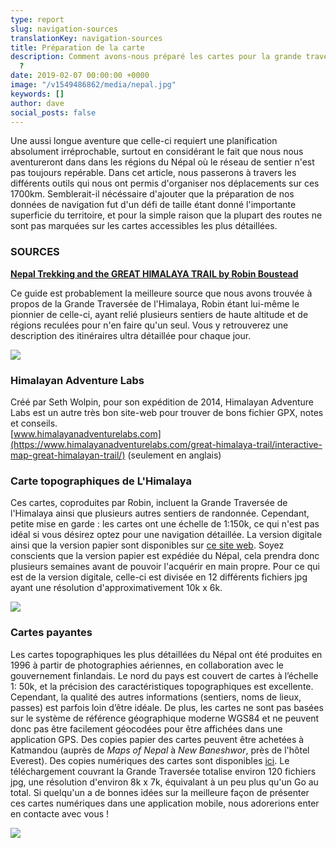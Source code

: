 ```yaml
---
type: report
slug: navigation-sources
translationKey: navigation-sources
title: Préparation de la carte
description: Comment avons-nous préparé les cartes pour la grande traversée de l'Himalaya
  ?
date: 2019-02-07 00:00:00 +0000
image: "/v1549486862/media/nepal.jpg"
keywords: []
author: dave
social_posts: false
---
```

Une aussi longue aventure que celle-ci requiert une planification absolument irréprochable, surtout en considérant le fait que nous nous aventureront dans dans les régions du Népal où le réseau de sentier n'est pas toujours repérable. Dans cet article, nous passerons à travers les différents outils qui nous ont permis d'organiser nos déplacements sur ces 1700km. Semblerait-il nécéssaire d'ajouter que la préparation de nos données de navigation fut d'un défi de taille étant donné l'importante superficie du territoire, et pour la simple raison que la plupart des routes ne sont pas marquées sur les cartes accessibles les plus détaillées.

### SOURCES

[**Nepal Trekking and the GREAT HIMALAYA TRAIL by Robin Boustead**](https://www.amazon.com/dp/1905864604)

Ce guide est probablement la meilleure source que nous avons trouvée à propos de la Grande Traversée de l'Himalaya, Robin étant lui-même le pionnier de celle-ci, ayant relié plusieurs sentiers de haute altitude et de régions reculées pour n'en faire qu'un seul. Vous y retrouverez une description des itinéraires ultra détaillée pour chaque jour. 

![](https://res.cloudinary.com/wildernessprime/image/upload/w_800,dpr_auto/v1551706673/5026693-NOC02-1.jpg)

### Himalayan Adventure Labs

Créé par Seth Wolpin, pour son expédition de 2014, Himalayan Adventure Labs est un autre très bon site-web pour trouver de bons fichier GPX, notes et conseils.   
[www.himalayanadventurelabs.com](https://www.himalayanadventurelabs.com/great-himalaya-trail/interactive-map-great-himalayan-trail/) (seulement en anglais)

### Carte topographiques de L'Himalaya

Ces cartes, coproduites par Robin, incluent la Grande Traversée de l'Himalaya ainsi que plusieurs autres sentiers de randonnée. Cependant, petite mise en garde : les cartes ont une échelle de 1:150k, ce qui n'est pas idéal si vous désirez optez pour une navigation détaillée. La version digitale ainsi que la version papier sont disponibles sur [ce site web](http://www.greathimalayatrail.com/). Soyez conscients que la version papier est expédiée du Népal, cela prendra donc plusieurs semaines avant de pouvoir l'acquérir en main propre. Pour ce qui est de la version digitale, celle-ci est divisée en 12 différents fichiers jpg ayant une résolution d'approximativement 10k x 6k.

![](https://res.cloudinary.com/wildernessprime/image/upload/w_1200,dpr_auto/v1549882055/Screenshot%202019-02-11%20at%2011.20.21.jpg)

### Cartes payantes

Les cartes topographiques les plus détaillées du Népal ont été produites en 1996 à partir de photographies aériennes, en collaboration avec le gouvernement finlandais. Le nord du pays est couvert de cartes à l’échelle 1: 50k, et la précision des caractéristiques topographiques est excellente. Cependant, la qualité des autres informations (sentiers, noms de lieux, passes) est parfois loin d’être idéale. De plus, les cartes ne sont pas basées sur le système de référence géographique moderne WGS84 et ne peuvent donc pas être facilement géocodées pour être affichées dans une application GPS. Des copies papier des cartes peuvent être achetées à Katmandou (auprès de _Maps of Nepal_ à _New Baneshwor_, près de l'hôtel Everest). Des copies numériques des cartes sont disponibles [ici](https://jemecasseausoleil.blogspot.com/2017/07/cartes-du-nepal.html). Le téléchargement couvrant la Grande Traversée totalise environ 120 fichiers jpg, une résolution d'environ 8k x 7k, équivalant à un peu plus qu'un  Go au total. Si quelqu'un a de bonnes idées sur la meilleure façon de présenter ces cartes numériques dans une application mobile, nous adorerions enter en contacte avec vous !

![](https://res.cloudinary.com/wildernessprime/image/upload/w_1200,dpr_auto/v1549882089/Screenshot%202019-02-11%20at%2011.15.54.jpg)